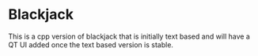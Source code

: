 # Blackjack
This is a cpp version of blackjack that is initially text based and will have a QT UI added once the text based version is stable.
